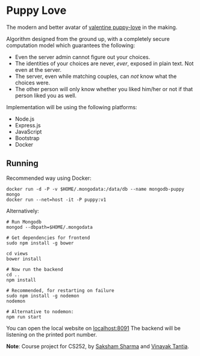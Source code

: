 Puppy Love
==========

The modern and better avatar of [valentine puppy-love](https://github.com/pclubiitk/valentine) in the making.

Algorithm designed from the ground up, with a completely secure computation model which guarantees the following:

* Even the server admin cannot figure out your choices.
* The identities of your choices are never, *ever*, exposed in plain text. Not even at the server.
* The server, even while matching couples, can *not* know what the choices were.
* The other person will only know whether you liked him/her or not if that person liked you as well.

Implementation will be using the following platforms:

* Node.js
* Express.js
* JavaScript
* Bootstrap
* Docker

## Running
Recommended way using Docker:
```
docker run -d -P -v $HOME/.mongodata:/data/db --name mongodb-puppy mongo
docker run --net=host -it -P puppy:v1
```

Alternatively:
```
# Run Mongodb
mongod --dbpath=$HOME/.mongodata

# Get dependencies for frontend
sudo npm install -g bower

cd views
bower install

# Now run the backend
cd ..
npm install

# Recommended, for restarting on failure
sudo npm install -g nodemon
nodemon

# Alternative to nodemon:
npm run start
```
You can open the local website on [localhost:8091](localhost:8091)
The backend will be listening on the printed port number.

**Note**: Course project for CS252, by [Saksham Sharma](https://github.com/sakshamsharma/) and [Vinayak Tantia](https://github.com/vtantia).
